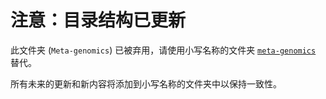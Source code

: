 # 注意：目录结构已更新

此文件夹 (`Meta-genomics`) 已被弃用，请使用小写名称的文件夹 [`meta-genomics`](../meta-genomics/) 替代。

所有未来的更新和新内容将添加到小写名称的文件夹中以保持一致性。
